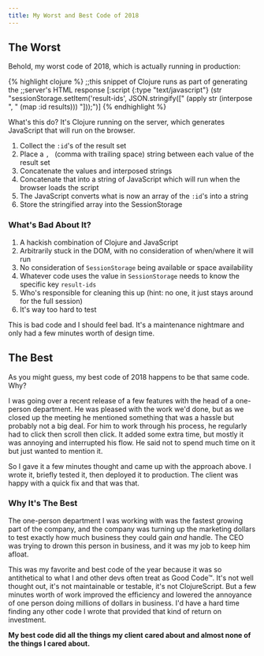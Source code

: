 ```yaml
---
title: My Worst and Best Code of 2018
---
```


## The Worst

Behold, my worst code of 2018, which is actually running in production:

{% highlight clojure %}
;;this snippet of Clojure runs as part of generating the
;;server's HTML response
[:script {:type "text/javascript"}
  (str "sessionStorage.setItem('result-ids', JSON.stringify(["
    (apply str (interpose ", " (map :id results)))
    "]));")]
{% endhighlight %}

What's this do? It's Clojure running on the server, which generates JavaScript that will run on the browser.

1. Collect the `:id`'s of the result set
2. Place a `, ` (comma with trailing space) string between each value of the result set
3. Concatenate the values and interposed strings
4. Concatenate that into a string of JavaScript which will run when the browser loads the script
5. The JavaScript converts what is now an array of the `:id`'s into a string
6. Store the stringified array into the SessionStorage

### What's Bad About It?

1. A hackish combination of Clojure and JavaScript
2. Arbitrarily stuck in the DOM, with no consideration of when/where it will run
3. No consideration of `SessionStorage` being available or space availability
4. Whatever code uses the value in `SessionStorage` needs to know the specific key `result-ids`
5. Who's responsible for cleaning this up (hint: no one, it just stays around for the full session)
6. It's way too hard to test

This is bad code and I should feel bad. It's a maintenance nightmare and only had a few minutes worth of design time.

## The Best

As you might guess, my best code of 2018 happens to be that same code. Why?

I was going over a recent release of a few features with the head of a one-person department. He was pleased with the work we'd done, but as we closed up the meeting he mentioned something that was a hassle but probably not a big deal. For him to work through his process, he regularly had to click then scroll then click. It added some extra time, but mostly it was annoying and interrupted his flow. He said not to spend much time on it but just wanted to mention it.

So I gave it a few minutes thought and came up with the approach above. I wrote it, briefly tested it, then deployed it to production. The client was happy with a quick fix and that was that.

### Why It's The Best

The one-person department I was working with was the fastest growing part of the company, and the company was turning up the marketing dollars to test exactly how much business they could gain *and* handle. The CEO was trying to drown this person in business, and it was my job to keep him afloat.

This was my favorite and best code of the year because it was so antithetical to what I and other devs often treat as Good Code™. It's not well thought out, it's not maintainable or testable, it's not ClojureScript. But a few minutes worth of work improved the efficiency and lowered the annoyance of one person doing millions of dollars in business. I'd have a hard time finding any other code I wrote that provided that kind of return on investment.

**My best code did all the things my client cared about and almost none of the things I cared about.** 
